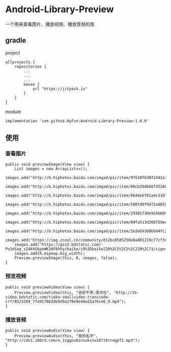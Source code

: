 # Android-Library-Preview

一个用来查看图片、播放视频、播放音频的库

## gradle

project

    allprojects {
        repositories {
            ...
            ...
            ...
            maven {
                url "https://jitpack.io"
            }
        }
    }
    
    
module

    implementation 'com.github.HyFun:Android-Library-Preview:1.0.0'
    
## 使用

### 查看图片

    public void previewImage(View view) {
        List images = new ArrayList<>();
        images.add("http://b.hiphotos.baidu.com/imgad/pic/item/9f510fb30f2442a750999faed943ad4bd1130221.jpg");
        images.add("http://b.hiphotos.baidu.com/imgad/pic/item/80cb39dbb6fd5266ac09511fa318972bd407369e.jpg");
        images.add("http://b.hiphotos.baidu.com/imgad/pic/item/8644ebf81a4c510f372b80116859252dd52aa5ca.jpg");
        images.add("http://b.hiphotos.baidu.com/imgad/pic/item/500fd9f9d72a6059d4ff83112034349b023bbaca.jpg");
        images.add("http://b.hiphotos.baidu.com/imgad/pic/item/29381f30e924b89914e91b3366061d950b7bf6e0.jpg");
        images.add("http://b.hiphotos.baidu.com/imgad/pic/item/09fa513d269759eee9c702c0bafb43166d22df22.jpg");
        images.add("http://b.hiphotos.baidu.com/imgad/pic/item/2e2eb9389b504fc2f3b1d20eeddde71191ef6dca.jpg");
        images.add("https://img.zcool.cn/community/012bc0585250e8a801219c77cf3db4.jpg@1280w_1l_0o_100sh.jpg");
        images.add("https://gss3.bdstatic.com/-Po3dSag_xI4khGkpoWK1HF6hhy/baike/c0%3Dbaike220%2C5%2C5%2C220%2C73/sign=e2b9f9478013632701e0ca61f0e6cb89/8644ebf81a4c510f2a9f87816a59252dd52aa5d6.jpg");
        images.add(R.mipmap.big_width);
        Preview.previewImage(this, 0, images, false);
    }
    
    
### 预览视频

    public void previewVideo(View view) {
        Preview.previewVideo(this, "说好不哭-周杰伦", "http://tb-video.bdstatic.com/tieba-smallvideo-transcode-crf/8523209_7fa9170b2db9d9a2f0e9e48ed2a76ce6_0.mp4");
    }
    
    
### 播放音频

    public void previewAudio(View view) {
        Preview.previewAudio(this, "我的名字", "http://cdn1.100rd.com/o_1cggnu8insukcnu18lt6rcegpf2.mp3");
    }


